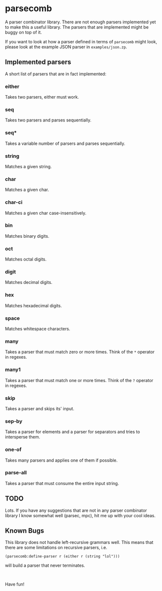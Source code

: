# parsecomb

A parser combinator library. There are not enough parsers implemented yet
to make this a useful library. The parsers that are implemented might be
buggy on top of it.

If you want to look at how a parser defined in terms of `parsecomb` might look,
please look at the example JSON parser in `examples/json.zp`.

## Implemented parsers

A short list of parsers that are in fact implemented:

### either

Takes two parsers, either must work.

### seq

Takes two parsers and parses sequentially.

### seq\*

Takes a variable number of parsers and parses sequentially.

### string

Matches a given string.

### char

Matches a given char.

### char-ci

Matches a given char case-insensitively.

### bin

Matches binary digits.

### oct

Matches octal digits.

### digit

Matches decimal digits.

### hex

Matches hexadecimal digits.

### space

Matches whitespace characters.

### many

Takes a parser that must match zero or more times. Think of the `*` operator in regexes.

### many1

Takes a parser that must match one or more times. Think of the `?` operator in regexes.

### skip

Takes a parser and skips its' input.

### sep-by

Takes a parser for elements and a parser for separators and tries to intersperse them.

### one-of

Takes many parsers and applies one of them if possible.

### parse-all

Takes a parser that must consume the entire input string.

## TODO

Lots. If you have any suggestions that are not in any parser combinator library
I know somewhat well (parsec, mpc), hit me up with your cool ideas.

## Known Bugs

This library does not handle left-recursive grammars well. This means that there
are some limitations on recursive parsers, i.e.

```
(parsecomb:define-parser r (either r (string "lol")))
```

will build a parser that never terminates.

<br/>

Have fun!
